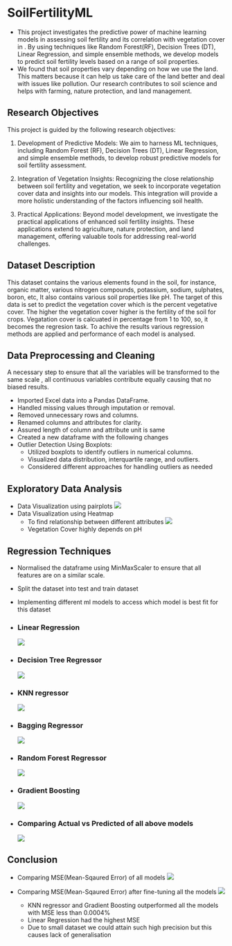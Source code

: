# SoilFertilityML
* This project investigates the predictive power of machine learning models in assessing soil fertility and its correlation with vegetation cover in . By using techniques like Random Forest(RF), Decision Trees (DT), Linear Regression, and simple ensemble methods, we develop models to predict soil fertility levels based on a range of soil properties.
* We found that soil properties vary depending on how we use the land. This matters because it can help us take care of the land better and deal with issues like pollution. Our research contributes to soil science and helps with farming, nature protection, and land management.
## Research Objectives
This project is guided by the following research objectives:

1. Development of Predictive Models: We aim to harness ML techniques, including Random Forest (RF), Decision Trees (DT), Linear Regression, and simple ensemble methods, to develop robust predictive models for soil fertility assessment.

2. Integration of Vegetation Insights: Recognizing the close relationship between soil fertility and vegetation, we seek to incorporate vegetation cover data and insights into our models. This integration will provide a more holistic understanding of the factors influencing soil health.

3. Practical Applications: Beyond model development, we investigate the practical applications of enhanced soil fertility insights. These applications extend to agriculture, nature protection, and land management, offering valuable tools for addressing real-world challenges.
## Dataset Description
This dataset contains the various elements found in the soil, for instance, organic matter, various nitrogen compounds, potassium, sodium, sulphates, boron, etc, It also contains various soil properties like pH. The target of this data is set to predict the vegetation cover which is the percent vegetative cover. The higher the vegetation cover higher is the fertility of the soil for crops. Vegatation cover is calcuated in percentage from 1 to 100, so, it becomes the regresion task. To achive the results various regression methods are applied and performance of each model is analysed.
## Data Preprocessing and Cleaning
A necessary step  to ensure that all the variables will be transformed to the same scale , all continuous variables contribute equally causing that no biased results.
 - Imported Excel data into a Pandas DataFrame.
 - Handled missing values through imputation or removal.
 - Removed unnecessary rows and columns.
 - Renamed columns and attributes for clarity.
 - Assured length of column and attribute unit is same
 - Created a new dataframe with the following changes
 - Outlier Detection Using Boxplots:
   - Utilized boxplots to identify outliers in numerical columns.
   - Visualized data distribution, interquartile range, and outliers.
   - Considered different approaches for handling outliers as needed
## Exploratory Data Analysis
 - Data Visualization using pairplots
  ![](https://github.com/mahita2104/SoilFertilityML/blob/main/Visualization_plots/pairplot.png)
 - Data Visualization using Heatmap
    - To find relationship between different attributes
   ![](https://github.com/mahita2104/SoilFertilityML/blob/main/Visualization_plots/heatmap.png)
    - Vegetation Cover highly depends on pH

## Regression Techniques
 - Normalised the dataframe using MinMaxScaler to ensure that all features are on a similar scale.
 - Split the dataset into test and train dataset 
 - Implementing different ml models to access which model is best fit for this dataset

 - ### Linear Regression
   ![](https://github.com/mahita2104/SoilFertilityML/blob/main/Ml_Models_Plots/Linear_regression.png)
 - ### Decision Tree Regressor
   ![](https://github.com/mahita2104/SoilFertilityML/blob/main/Ml_Models_Plots/Decision_Tree.png)
 - ### KNN regressor
   ![](https://github.com/mahita2104/SoilFertilityML/blob/main/Ml_Models_Plots/KNN%20(1).png)
 - ### Bagging Regressor
   ![](https://github.com/mahita2104/SoilFertilityML/blob/main/Ml_Models_Plots/Bagging_Regressor.png)
 - ### Random Forest Regressor
   ![](https://github.com/mahita2104/SoilFertilityML/blob/main/Ml_Models_Plots/Random_forest.png)
 - ### Gradient Boosting
   ![](https://github.com/mahita2104/SoilFertilityML/blob/main/Ml_Models_Plots/Gradient_Boosting.png)
 - ### Comparing Actual vs Predicted of all above models
   ![](https://github.com/mahita2104/SoilFertilityML/blob/main/Comparison_Plots/ActualvsPredicted.png)
   
## Conclusion
- Comparing MSE(Mean-Sqaured Error) of all models
  ![](https://github.com/mahita2104/SoilFertilityML/blob/main/Comparison_Plots/MSE(BEFORETUNING).png)
- Comparing MSE(Mean-Sqaured Error) after fine-tuning all the models
  ![](https://github.com/mahita2104/SoilFertilityML/blob/main/Comparison_Plots/MSE(AFTERTUNING).png)

  - KNN regressor and Gradient Boosting outperformed all the models with MSE less than 0.0004%
  - Linear Regression had the highest MSE
  - Due to small dataset we could attain such high precision but this causes lack of generalisation

